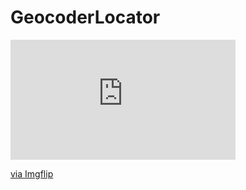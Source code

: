 # GeocoderLocator
<div style="width:360px;max-width:100%;"><div style="height:0;padding-bottom:53.33%;position:relative;"><iframe width="360" height="192" style="position:absolute;top:0;left:0;width:100%;height:100%;" frameBorder="0" src="https://imgflip.com/embed/5n1n9u"></iframe></div><p><a href="https://imgflip.com/gif/5n1n9u">via Imgflip</a></p></div>

